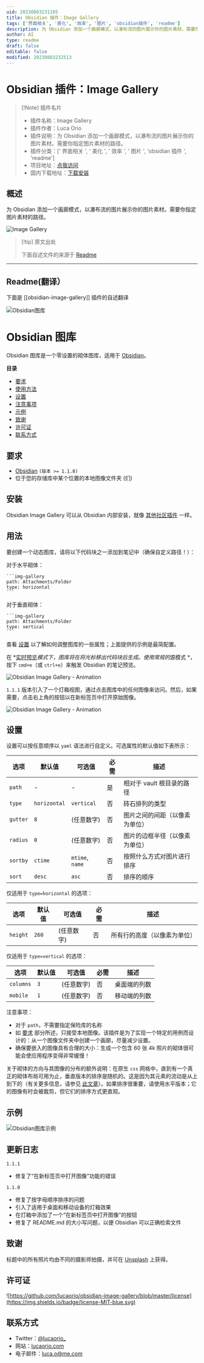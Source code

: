 ```yaml
---
uid: 20230803231105
title: Obsidian 插件：Image Gallery
tags: ['界面相关', '美化', '效率', '图片', 'obsidian插件', 'readme']
description: 为 Obsidian 添加一个画廊模式，以瀑布流的图片展示你的图片素材。需要你指定图片素材的路径。
author: AI
type: readme
draft: false
editable: false
modified: 20230803232513
---
```


# Obsidian 插件：Image Gallery

> [!Note] 插件名片
> - 插件名称：Image Gallery
> - 插件作者：Luca Orio
> - 插件说明：为 Obsidian 添加一个画廊模式，以瀑布流的图片展示你的图片素材。需要你指定图片素材的路径。
> - 插件分类：[' 界面相关 ', ' 美化 ', ' 效率 ', ' 图片 ', 'obsidian 插件 ', 'readme']
> - 项目地址：[点我访问](https://github.com/lucaorio/obsidian-image-gallery)
> - 国内下载地址：[下载安装](https://pkmer.cn/products/plugin/pluginMarket/?obsidian-image-gallery)

## 概述

为 Obsidian 添加一个画廊模式，以瀑布流的图片展示你的图片素材。需要你指定图片素材的路径。

![Image Gallery](https://cdn.pkmer.cn/covers/obsidian-image-gallery.png!pkmer)

> [!tip] 原文出处
>
>下面自述文件的来源于 [Readme](https://ghproxy.net/https://raw.githubusercontent.com/lucaorio/obsidian-image-gallery/main/README.md)
>

---

## Readme(翻译）

下面是 [[obsidian-image-gallery]] 插件的自述翻译

![Obsidian图库](assets/obsidian-image-gallery-header.jpg)

# Obsidian 图库

Obsidian 图库是一个零设置的砌体图库，适用于 [Obsidian](https://obsidian.md/)。

**目录**

- [要求](#requirements)
- [使用方法](#usage)
- [设置](#settings)
- [注意事项](#notes)
- [示例](#examples)
- [致谢](#acknowledgments)
- [许可证](#license)
- [联系方式](#contacts)

## 要求

- [Obsidian](https://obsidian.md/) `(版本 >= 1.1.8)`
- 位于您的存储库中某个位置的本地图像文件夹 (们)

## 安装

Obsidian Image Gallery 可以从 Obsidian 内部安装，就像 [其他社区插件](https://help.obsidian.md/Advanced+topics/Community+plugins#Discover+and+install+community+plugins) 一样。

## 用法

要创建一个动态图库，请将以下代码块之一添加到笔记中（确保自定义路径！）：

对于水平砌体：

````
```img-gallery
path: Attachments/Folder
type: horizontal
```
````

对于垂直砌体：

````
```img-gallery
path: Attachments/Folder
type: vertical
```
````

查看 [设置](#settings) 以了解如何调整图库的一些属性；上面提供的示例是最简配置。

在 *[实时预览](https://help.obsidian.md/Live+preview+update)*模式下，图库将在将光标移出代码块后生成。使用常规的*源模式 *，按下 `cmd+e`（或 `ctrl+e`）来触发 Obsidian 的笔记预览。

![Obsidian Image Gallery - Animation](assets/obsidian-image-gallery.gif)

`1.1.1` 版本引入了一个灯箱视图，通过点击图库中的任何图像来访问。然后，如果需要，点击右上角的按钮以在新标签页中打开原始图像。

![Obsidian Image Gallery - Animation](assets/obsidian-image-gallery-lightbox.jpg)

## 设置

设置可以按任意顺序以 `yaml` 语法进行自定义。可选属性的默认值如下表所示：

| 选项     | 默认值        | 可选值           | 必需    | 描述                                 |
| -------- | ------------ | --------------- | -------- | -------------------------------------- |
| `path`   | -            | -               | 是       | 相对于 vault 根目录的路径               |
| `type`   | `horizontal` | `vertical`      | 否       | 砖石排列的类型                        |
| `gutter` | `8`          | (任意数字)      | 否       | 图片之间的间距（以像素为单位）         |
| `radius` | `0`          | (任意数字)      | 否       | 图片的边框半径（以像素为单位）         |
| `sortby` | `ctime`      | `mtime`, `name` | 否       | 按照什么方式对图片进行排序             |
| `sort`   | `desc`       | `asc`           | 否       | 排序的顺序                            |

仅适用于 `type=horizontal` 的选项：

| 选项     | 默认值 | 可选值        | 必需    | 描述                     |
| -------- | ------- | ------------ | -------- | ------------------------ |
| `height` | `260`   | (任意数字)   | 否       | 所有行的高度（以像素为单位） |

仅适用于 `type=vertical` 的选项：

| 选项       | 默认值 | 可选值        | 必需    | 描述                          |
| --------- | ------- | ------------ | -------- | ----------------------------- |
| `columns` | `3`     | (任意数字)   | 否       | 桌面端的列数                  |
| `mobile`  | `1`     | (任意数字)   | 否       | 移动端的列数                  |

注意事项：

- 对于 `path`，不需要指定保险库的名称
- 如 [要求](#requirements) 部分所述，只接受本地图像。该插件是为了实现一个特定的用例而设计的：从一个图像文件夹中创建一个画廊，尽量减少设置。
- 确保要嵌入的图像具有合理的大小：生成一个包含 60 张 4k 照片的砌体很可能会使应用程序变得非常缓慢！

关于砌体的方向与其图像的分布的额外说明：在原生 `css` 网格中，直到有一个真正的砌体布局可用为止，垂直版本的排序是随机的。这是因为其元素的流动是从上到下的（有关更多信息，请参见 [此文章](https://css-tricks.com/piecing-together-approaches-for-a-css-masonry-layout)）。如果排序很重要，请使用水平版本；它的图像有时会被裁剪，但它们的排序方式更直观。

## 示例

![Obsidian图库示例](assets/obsidian-image-gallery-examples.jpg)

## 更新日志

`1.1.1`

  - 修复了“在新标签页中打开图像”功能的错误

`1.1.0`

  - 修复了按字母顺序排序的问题
  - 引入了适用于桌面和移动设备的灯箱效果
  - 在灯箱中添加了一个“在新标签页中打开图像”的按钮
  - 修复了 README.md 的大小写问题，以便 Obsidian 可以正确检索文件

## 致谢

标题中的所有照片均由不同的摄影师拍摄，并可在 [Unsplash](https://unsplash.com/s/photos/architecture) 上获得。

## 许可证

![https://github.com/lucaorio/obsidian-image-gallery/blob/master/license](https://img.shields.io/badge/license-MIT-blue.svg)

## 联系方式

- Twitter：[@lucaorio_](http://twitter.com/@lucaorio_)
- 网站：[lucaorio.com](http://lucaorio.com)
- 电子邮件：[luca.o@me.com](mailto:luca.o@me.com)



